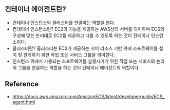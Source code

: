 ## 컨테이너 에이전트란?
- 컨테이너 인스턴스와 클러스터를 연결하는 역할을 한다.
- 컨테이너 인스턴스란? EC2의 기능을 제공하는 AWS상의 서버를 의미하며 ECS의 구성에 맞는 논리대로 EC2를 제공하고 다룰 수 있도록 하는 것이 컨테이너 인스턴스이다.
- 클러스터란? 클러스터는 EC2가 제공하는 서버 리소스 기반 위에 소프트웨어를 설치 및 관리하기 위한 작업 또는 서비스 그룹을 의미한다.
- 인스턴스 위에서 가동되는 소프트웨어를 실행시키기 위한 작업 또는 서비스의 논리적 그룹을 연결하는 역할을 하는 것이 컨테이너 에이전트의 역할이다.

## Reference
- https://docs.aws.amazon.com/AmazonECS/latest/developerguide/ECS_agent.html

